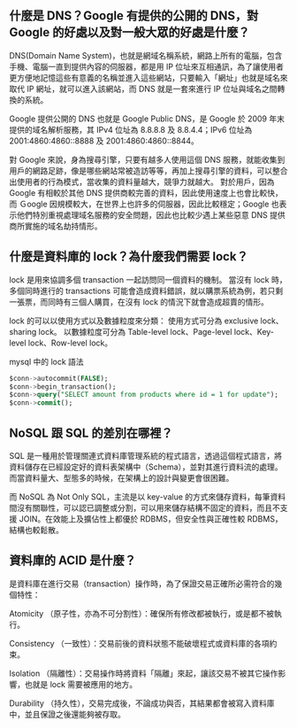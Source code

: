 ## 什麼是 DNS？Google 有提供的公開的 DNS，對 Google 的好處以及對一般大眾的好處是什麼？

DNS(Domain Name System)，也就是網域名稱系統，網路上所有的電腦，包含手機、電腦一直到提供內容的伺服器，都是用 IP 位址來互相通訊，為了讓使用者更方便地記憶這些有意義的名稱並進入這些網站，只要輸入「網址」也就是域名來取代 IP 網址，就可以進入該網站，而 DNS 就是一套來進行 IP 位址與域名之間轉換的系統。

Google 提供公開的 DNS 也就是 Google Public DNS，是 Google 於 2009 年末提供的域名解析服務，其 IPv4 位址為 8.8.8.8 及 8.8.4.4；IPv6 位址為2001:4860:4860::8888 及 2001:4860:4860::8844。

對 Google 來說，身為搜尋引擎，只要有越多人使用這個 DNS 服務，就能收集到用戶的網路足跡，像是哪些網站常被造訪等等，再加上搜尋引擎的資料，可以整合出使用者的行為模式，當收集的資料量越大，競爭力就越大。
對於用戶，因為 Google 有相較於其他 DNS 提供商較完善的資料，因此使用速度上也會比較快，而 Ｇoogle 因規模較大，在世界上也許多的伺服器，因此比較穩定；Google 也表示他們特別重視處理域名服務的安全問題，因此也比較少遇上某些惡意 DNS 提供商所實施的域名劫持情形。


## 什麼是資料庫的 lock？為什麼我們需要 lock？
lock 是用來協調多個 transaction 一起訪問同一個資料的機制。
當沒有 lock 時，多個同時進行的 transactions 可能會造成資料錯誤，就以購票系統為例，若只剩一張票，而同時有三個人購買，在沒有 lock 的情況下就會造成超賣的情形。

lock 的可以以使用方式以及數據粒度來分類：
使用方式可分為 exclusive lock、sharing lock。
以數據粒度可分為 Table-level lock、Page-level lock、Key-level lock、Row-level lock。

mysql 中的 lock 語法
```sql
$conn->autocommit(FALSE);
$conn->begin_transaction();
$conn->query("SELECT amount from products where id = 1 for update");
$conn->commit();
```
## NoSQL 跟 SQL 的差別在哪裡？

SQL 是一種用於管理關連式資料庫管理系統的程式語言，透過這個程式語言，將資料儲存在已經設定好的資料表架構中（Schema），並對其進行資料流的處理。而當資料量大、型態多的時候，在架構上的設計與變更會很困難。

而 NoSQL 為 Not Only SQL，主流是以 key-value 的方式來儲存資料，每筆資料間沒有關聯性，可以認已調整或分割，可以用來儲存結構不固定的資料，而且不支援 JOIN。在效能上及擴佔性上都優於 RDBMS，但安全性與正確性較 RDBMS，結構也較鬆散。


## 資料庫的 ACID 是什麼？

是資料庫在進行交易（transaction）操作時，為了保證交易正確所必需符合的幾個特性：

Atomicity （原子性，亦為不可分割性）：確保所有修改都被執行，或是都不被執行。

Consistency （一致性）：交易前後的資料狀態不能破壞程式或資料庫的各項約束。

Isolation （隔離性）：交易操作時將資料「隔離」來起，讓該交易不被其它操作影響，也就是 lock 需要被應用的地方。

Durability （持久性），交易完成後，不論成功與否，其結果都會被寫入資料庫中，並且保證之後還能夠被存取。